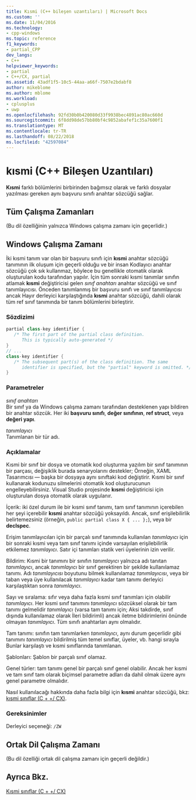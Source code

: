 ```yaml
---
title: Kısmi (C++ bileşen uzantıları) | Microsoft Docs
ms.custom: ''
ms.date: 11/04/2016
ms.technology:
- cpp-windows
ms.topic: reference
f1_keywords:
- partial_CPP
dev_langs:
- C++
helpviewer_keywords:
- partial
- C++/CX, partial
ms.assetid: 43adf1f5-10c5-44aa-a66f-7507e2bdabf8
author: mikeblome
ms.author: mblome
ms.workload:
- cplusplus
- uwp
ms.openlocfilehash: 92fd30b0b420080d33f9938bec4891ac80ac660d
ms.sourcegitcommit: 6f8dd98de57bb80bf4c9852abafef1c35a7600f1
ms.translationtype: MT
ms.contentlocale: tr-TR
ms.lasthandoff: 08/22/2018
ms.locfileid: "42597084"
---
```

# <a name="partial--c-component-extensions"></a>kısmi (C++ Bileşen Uzantıları)

**Kısmi** farklı bölümlerini birbirinden bağımsız olarak ve farklı dosyalar yazılması gereken aynı başvuru sınıfı anahtar sözcüğü sağlar.

## <a name="all-runtimes"></a>Tüm Çalışma Zamanları

(Bu dil özelliğinin yalnızca Windows çalışma zamanı için geçerlidir.)

## <a name="windows-runtime"></a>Windows Çalışma Zamanı

İki kısmi tanım var olan bir başvuru sınıfı için **kısmi** anahtar sözcüğü tanımının ilk oluşum için geçerli olduğu ve bir insan Kodlayıcı anahtar sözcüğü çok sık kullanmaz, böylece bu genellikle otomatik olarak oluşturulan kodu tarafından yapılır. İçin tüm sonraki kısmi tanımlar sınıfın atlamak **kısmi** değiştiricisi gelen *sınıf anahtarı* anahtar sözcüğü ve sınıf tanımlayıcısı. Önceden tanımlanmış bir başvuru sınıfı ve sınıf tanımlayıcısı ancak Hayır derleyici karşılaştığında **kısmi** anahtar sözcüğü, dahili olarak tüm ref sınıf tanımında bir tanım bölümlerini birleştirir.

### <a name="syntax"></a>Sözdizimi

```cpp
partial class-key identifier {
   /* The first part of the partial class definition. 
      This is typically auto-generated */
}
// ...
class-key identifier {
   /* The subsequent part(s) of the class definition. The same 
      identifier is specified, but the "partial" keyword is omitted. */
}
```

### <a name="parameters"></a>Parametreler

*sınıf anahtarı*  
Bir sınıf ya da Windows çalışma zamanı tarafından desteklenen yapı bildiren bir anahtar sözcük. Her iki **başvuru sınıfı**, **değer sınıfının**, **ref struct**, veya **değeri yapı**.

*tanımlayıcı*  
Tanımlanan bir tür adı.

### <a name="remarks"></a>Açıklamalar

Kısmi bir sınıf bir dosya ve otomatik kod oluşturma yazılım bir sınıf tanımının bir parçası, değişiklik burada senaryolarını destekler; Örneğin, XAML Tasarımcısı — başka bir dosyaya aynı sınıftaki kod değiştirir. Kısmi bir sınıf kullanarak kodunuzu silmelerini otomatik kod oluşturucunun engelleyebilirsiniz. Visual Studio projesinde **kısmi** değiştiricisi için oluşturulan dosya otomatik olarak uygulanır.

İçerik: iki özel durum ile bir kısmi sınıf tanımı, tam sınıf tanımının içerebilen her şeyi içerebilir **kısmi** anahtar sözcüğü yoksayıldı. Ancak, sınıf erişilebilirlik belirtemezsiniz (örneğin, `public partial class X { ... };`), veya bir **declspec**.

Erişim tanımlayıcıları için bir parçalı sınıf tanımında kullanılan *tanımlayıcı* için bir sonraki kısmi veya tam sınıf tanımı içinde varsayılan erişilebilirlik etkilemez *tanımlayıcı*. Satır içi tanımları statik veri üyelerinin izin verilir.

Bildirim: Kısmi bir tanımını bir sınıfın *tanımlayıcı* yalnızca adı tanıtan *tanımlayıcı*, ancak *tanımlayıcı* bir sınıf gerektiren bir şekilde kullanılamaz tanımı. Adı *tanımlayıcısı* boyutunu bilmek kullanılamaz *tanımlayıcısı*, veya bir taban veya üye kullanılacak *tanımlayıcı* kadar tam tanımı derleyici karşılaştıktan sonra *tanımlayıcı*.

Sayı ve sıralama: sıfır veya daha fazla kısmi sınıf tanımları için olabilir *tanımlayıcı*. Her kısmi sınıf tanımını *tanımlayıcı* sözcüksel olarak bir tam tanımı gelmelidir *tanımlayıcı* (varsa tam tanımı için; Aksi takdirde, sınıf dışında kullanılamaz olarak İleri bildirimli) ancak iletme bildirimlerini önünde olmayan *tanımlayıcı*. Tüm sınıfı anahtarları aynı olmalıdır.

Tam tanımı: sınıfın tam tanımlarken *tanımlayıcı*, aynı durum geçerlidir gibi tanımını *tanımlayıcı* bildirilmiş tüm temel sınıflar, üyeler, vb. hangi sırayla Bunlar karşılaştı ve kısmi sınıflarında tanımlanan.

Şablonları: Şablon bir parçalı sınıf olamaz.

Genel türler: tam tanımı genel bir parçalı sınıf genel olabilir. Ancak her kısmi ve tam sınıf tam olarak biçimsel parametre adları da dahil olmak üzere aynı genel parametre olmalıdır.

Nasıl kullanılacağı hakkında daha fazla bilgi için **kısmi** anahtar sözcüğü, bkz: [kısmi sınıflar (C + +/ CX)](http://go.microsoft.com/fwlink/p/?LinkId=249023).

### <a name="requirements"></a>Gereksinimler

Derleyici seçeneği: `/ZW`

## <a name="common-language-runtime"></a>Ortak Dil Çalışma Zamanı

(Bu dil özelliği ortak dil çalışma zamanı için geçerli değildir.)

## <a name="see-also"></a>Ayrıca Bkz.

[Kısmi sınıflar (C + +/ CX)](http://go.microsoft.com/fwlink/p/?LinkId=249023)